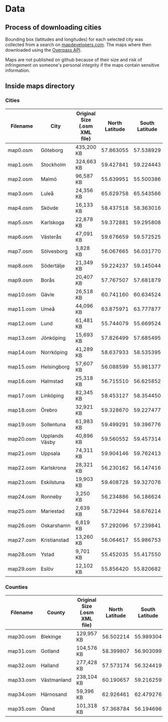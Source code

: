 # Data

## Process of downloading cities

Bounding box (latitudes and longitudes) for each selected city was collected from a search on [mapdevelopers.com](http://www.mapdevelopers.com/geocode_bounding_box.php). The maps where then downloaded using the [Overpass API](https://www.overpass-api.de/).

Maps are not published on github because of their size and risk of infringement on someone's personal integrity if the maps contain sensitive information.

## Inside maps directory

### Cities

Filename   |     City       | Original Size (.osm XML file)  | North Latitude | South Latitude | East Longitude | West Longitude
---------- | -------------- | ------------------------------ | -------------- | -------------- | -------------- | --------------
map0.osm   | Göteborg       | 435,200 KB                     | 57.863055      | 57.538929      | 12.193316      | 11.594357
map1.osm   | Stockholm      | 324,663 KB                     | 59.427841      | 59.224443      | 18.198229      | 17.765876
map2.osm   | Malmö          | 96,587 KB                      | 55.639951      | 55.500386      | 13.150761      | 12.881184
map3.osm   | Luleå          | 24,356 KB                      | 65.629758      | 65.543566      | 22.307168      | 22.057593
map4.osm   | Skövde         | 16,133 KB                      | 58.437518      | 58.363016      | 13.910331      | 13.809444
map5.osm   | Karlskoga      | 22,878 KB                      | 59.372881      | 59.295808      | 14.613586      | 14.450197
map6.osm   | Västerås       | 47,091 KB                      | 59.676659      | 59.572525      | 16.653936      | 16.436245
map7.osm   | Sölvesborg     | 3,828  KB                      | 56.067665      | 56.031770      | 14.632777      | 14.555850
map8.osm   | Södertälje     | 21,349 KB                      | 59.224237      | 59.145044      | 17.686328      | 17.553966
map9.osm   | Borås          | 20,407 KB                      | 57.767507      | 57.681879      | 13.042238      | 12.812101
map10.osm  | Gävle          | 26,518 KB                      | 60.741160      | 60.634524      | 17.304316      | 17.074989
map11.osm  | Umeå           | 44,096 KB                      | 63.875971      | 63.777877      | 20.365735      | 20.118188
map12.osm  | Lund           | 61,481 KB                      | 55.744079      | 55.669524      | 13.260202      | 13.135790
map13.osm  | Jönköping      | 15,693 KB                      | 57.826499      | 57.685495      | 14.283289      | 14.093219
map14.osm  | Norrköping     | 41,289 KB                      | 58.637933      | 58.535395      | 16.285862      | 16.082647
map15.osm  | Helsingborg    | 57,607 KB                      | 56.088599      | 55.981377      | 12.797023      | 12.665612
map16.osm  | Halmstad       | 25,318 KB                      | 56.715510      | 56.625852      | 12.956753      | 12.699323
map17.osm  | Linköping      | 82,345 KB                      | 58.453127      | 58.354450      | 15.746158      | 15.475389
map18.osm  | Örebro         | 32,921 KB                      | 59.328670      | 59.227477      | 15.280409      | 15.124500
map19.osm  | Sollentuna     | 61,983 KB                      | 59.499291      | 59.396776      | 18.018998      | 17.828958
map20.osm  | Upplands Väsby | 40,896 KB                      | 59.560552      | 59.457314      | 18.004065      | 17.857237
map21.osm  | Uppsala        | 74,311 KB                      | 59.904146      | 59.762413      | 17.770990      | 17.545904
map22.osm  | Karlskrona     | 28,321 KB                      | 56.230162      | 56.147416      | 15.691235      | 15.559306
map23.osm  | Eskilstuna     | 19,903 KB                      | 59.408728      | 59.327076      | 16.588564      | 16.424533
map24.osm  | Ronneby        | 3,250  KB                      | 56.234886      | 56.186624      | 15.329960      | 15.242033
map25.osm  | Mariestad      | 2,639  KB                      | 58.732944      | 58.676214      | 13.880519      | 13.784577
map26.osm  | Oskarshamn     | 6,819  KB                      | 57.292096      | 57.239841      | 16.488402      | 16.375529
map27.osm  | Kristianstad   | 13,260 KB                      | 56.064617      | 55.986753      | 14.228929      | 14.062349
map28.osm  | Ystad          | 9,701  KB                      | 55.452035      | 55.417550      | 13.867252      | 13.766362
map29.osm  | Eslöv          | 12,102 KB                      | 55.856420      | 55.820682      | 13.334712      | 13.268274

### Counties

Filename   |     County       | Original Size (.osm XML file)  | North Latitude | South Latitude | East Longitude | West Longitude
---------- | -------------- | ------------------------------ | -------------- | -------------- | -------------- | --------------
map30.osm  | Blekinge       | 129,957 KB                     | 56.502214      | 55.989304      | 16.071102      | 14.352885
map31.osm  | Gotland        | 104,576 KB                     | 58.399807      | 56.903099      | 19.350510      | 17.953584
map32.osm  | Halland        | 277,428 KB                     | 57.573174      | 56.324419      | 13.717681      | 11.821994
map33.osm  | Västmanland    | 238,104 KB                     | 60.190657      | 59.216259      | 16.945859      | 15.417470
map34.osm  | Härnosand      | 59,396  KB                     | 62.926461      | 62.479276      | 18.238947      | 17.155836
map35.osm  | Öland          | 101,318 KB                     | 57.368784      | 56.194696      | 17.150608      | 16.369023